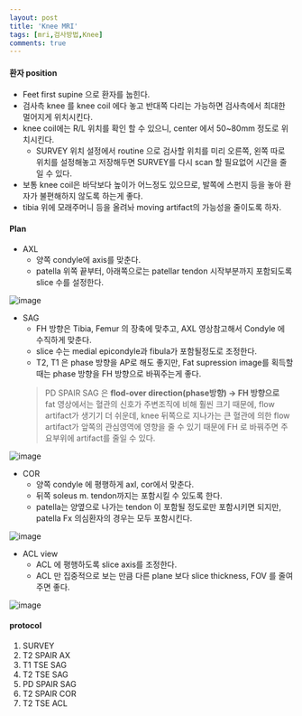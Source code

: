 ```yaml
---
layout: post
title: 'Knee MRI'
tags: [mri,검사방법,Knee]
comments: true
---
```


#### 환자 position
- Feet first supine 으로 환자를 눕힌다.
- 검사측 knee 를 knee coil 에다 놓고 반대쪽 다리는 가능하면 검사측에서 최대한 멀어지게 위치시킨다.
- knee coil에는 R/L 위치를 확인 할 수 있으니, center 에서 50~80mm 정도로 위치시킨다.
    - SURVEY 위치 설정에서 routine 으로 검사할 위치를 미리 오른쪽, 왼쪽 따로 위치를 설정해놓고 저장해두면 SURVEY를 다시 scan 할 필요없어 시간을 줄일 수 있다.
- 보통 knee coil은 바닥보다 높이가 어느정도 있으므로, 발쪽에 스펀지 등을 놓아 환자가 불편해하지 않도록 하는게 좋다.
- tibia 위에 모래주머니 등을 올려놔 moving artifact의 가능성을 줄이도록 하자.

#### Plan
* AXL
    - 양쪽 condyle에 axis를 맞춘다.
    - patella 위쪽 끝부터, 아래쪽으로는 patellar tendon 시작부분까지 포함되도록 slice 수를 설정한다.  

![image](https://github.com/woobinww/woobinww.github.io/assets/111553878/013c4549-30f6-4397-b1d8-6383a87b1803)  

* SAG
    - FH 방향은 Tibia, Femur 의 장축에 맞추고, AXL 영상참고해서 Condyle 에 수직하게 맞춘다.
    - slice 수는 medial epicondyle과 fibula가 포함될정도로 조정한다.
    - T2, T1 은 phase 방향을 AP로 해도 좋지만, Fat supression image를 획득할때는 phase 방향을 FH 방향으로 바꿔주는게 좋다. 
    > PD SPAIR SAG 은 **flod-over direction(phase방향) -> FH 방향으로**  
    fat 영상에서는 혈관의 신호가 주변조직에 비해 훨씬 크기 때문에, flow artifact가 생기기 더 쉬운데, knee 뒤쪽으로 지나가는 큰 혈관에 의한 flow artifact가 앞쪽의 관심영역에 영향을 줄 수 있기 때문에 FH 로 바꿔주면 주요부위에 artifact를 줄일 수 있다.  
  
![image](https://github.com/woobinww/woobinww.github.io/assets/111553878/a7e755ea-c601-41ff-a769-6853e940bb65)

* COR
    - 양쪽 condyle 에 평행하게 axl, cor에서 맞춘다. 
    - 뒤쪽 soleus m. tendon까지는 포함시킬 수 있도록 한다.
    - patella는 양옆으로 나가는 tendon 이 포함될 정도로만 포함시키면 되지만, patella Fx 의심환자의 경우는 모두 포함시킨다.

![image](https://github.com/woobinww/woobinww.github.io/assets/111553878/d9c5d646-6200-4910-ac95-4d2515bd626d)  

* ACL view
    - ACL 에 평행하도록 slice axis를 조정한다. 
    - ACL 만 집중적으로 보는 만큼 다른 plane 보다 slice thickness, FOV 를 줄여주면 좋다.  
    
![image](https://github.com/woobinww/woobinww.github.io/assets/111553878/42509e08-a8b5-4b96-bfac-744254977a0e)


#### protocol
1. SURVEY
2. T2 SPAIR AX
3. T1 TSE SAG
4. T2 TSE SAG
5. PD SPAIR SAG
6. T2 SPAIR COR
7. T2 TSE ACL
